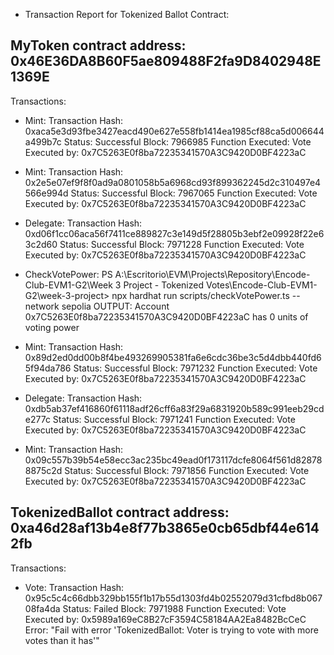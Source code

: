 - Transaction Report for Tokenized Ballot Contract:


## MyToken contract address: 0x46E36DA8B60F5ae809488F2fa9D8402948E1369E ##

Transactions:
  
- Mint:
  Transaction Hash: 0xaca5e3d93fbe3427eacd490e627e558fb1414ea1985cf88ca5d006644a499b7c
  Status: Successful Block: 7966985 Function Executed: Vote Executed by: 0x7C5263E0f8ba72235341570A3C9420D0BF4223aC

- Mint:
  Transaction Hash: 0x2e5e07ef9f8f0ad9a0801058b5a6968cd93f899362245d2c310497e4566e994d
  Status: Successful Block: 7967065 Function Executed: Vote Executed by: 0x7C5263E0f8ba72235341570A3C9420D0BF4223aC

- Delegate:
  Transaction Hash: 0xd06f1cc06aca56f7411ce889827c3e149d5f28805b3ebf2e09928f22e63c2d60
  Status: Successful Block: 7971228 Function Executed: Vote Executed by: 0x7C5263E0f8ba72235341570A3C9420D0BF4223aC

- CheckVotePower:
  PS A:\Escritorio\EVM\Projects\Repository\Encode-Club-EVM1-G2\Week 3 Project - Tokenized Votes\Encode-Club-EVM1-G2\week-3-project> npx hardhat run scripts/checkVotePower.ts --network sepolia
 OUTPUT: Account 0x7C5263E0f8ba72235341570A3C9420D0BF4223aC has 0 units of voting power

- Mint:
  Transaction Hash: 0x89d2ed0dd00b8f4be493269905381fa6e6cdc36be3c5d4dbb440fd65f94da786
  Status: Successful Block: 7971232 Function Executed: Vote Executed by: 0x7C5263E0f8ba72235341570A3C9420D0BF4223aC

- Delegate:
  Transaction Hash: 0xdb5ab37ef416860f61118adf26cff6a83f29a6831920b589c991eeb29cde277c
  Status: Successful Block: 7971241 Function Executed: Vote Executed by: 0x7C5263E0f8ba72235341570A3C9420D0BF4223aC

- Mint:
  Transaction Hash: 0x09c557b39b54e58ecc3ac235bc49ead0f173117dcfe8064f561d828788875c2d
  Status: Successful Block: 7971856 Function Executed: Vote Executed by: 0x7C5263E0f8ba72235341570A3C9420D0BF4223aC


## TokenizedBallot contract address: 0xa46d28af13b4e8f77b3865e0cb65dbf44e6142fb ##

Transactions:

- Vote:
  Transaction Hash: 0x95c5c4c66dbb329bb155f1b17b55d1303fd4b02552079d31cfbd8b06708fa4da
  Status: Failed Block: 7971988 Function Executed: Vote Executed by: 0x5989a169eC8B27cF3594C58184AA2Ea8482BcCeC
  Error: "Fail with error 'TokenizedBallot: Voter is trying to vote with more votes than it has'"


  
